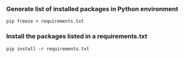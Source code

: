### Generate list of installed packages in Python environment
`pip freeze > requirements.txt`

### Install the packages listed in a requirements.txt
`pip install -r requirements.txt`
